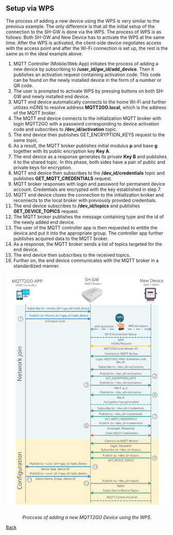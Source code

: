 ## Setup via WPS
The process of adding a new device using the WPS is very similar to the previous example. The only difference is that all the initial setup of the connection to the SH-GW is done via the WPS. The process of WPS is as follows: Both SH-GW and New Device has to activate the WPS at the same time. After the WPS is activated, the client-side device negotiates access with the access point and after the Wi-Fi connection is set up, the rest is the same as in the ideal example above.

1. MQTT Controller (Mobile/Web App) initiates the process of adding a new device by subscribing to __/user_id/gw_id/add_device__. Then it publishes an activation request containing activation code.  This code can be found on the newly installed device in the form of a number or QR code.
1. The user is prompted to activate WPS by pressing buttons on both SH-GW and newly installed end device.
1. MQTT end device automatically connects to the home Wi-Fi and further utilizes mDNS to resolve address __MQTT2GO.local__, which is the address of the MQTT broker.
1. The MQTT end device connects to the initialization MQTT broker with login MQTT2GO with a password corresponding to device activation code and subscribes to __/dev_id/activation__ topic.
1. The end device then publishes GET_ENCRYPTION_KEYS request to the same topic.
1. As a result, the MQTT broker publishes initial modulus __p__ and base __g__ together with its public encryption key __Key A__.
1. The end device as a response generates its private __Key B__ and publishes it to the shared topic. In this phase, both sides have a pair of public and private keys for encryption.
1. MQTT end device then subscribes to the __/dev_id/credentials__ topic and publishes __GET_MQTT_CREDENTIALS__ request.
1. MQTT broker responses with login and password for permanent device account. Credentials are encrypted with the key established in step 7.
1. MQTT end device closes the connection to the initialization broker and reconnects to the local broker with previously provided credentials.
1. The end device subscribes to __/dev_id/topics__ and publishes __GET_DEVICE_TOPICS__ request.
1. The MQTT broker publishes the message containing type and the id of the newly added end device.
1. The user of the MQTT controller app is then requested to entitle the device and put it into the appropriate group.  The controller app further publishes acquired data to the MQTT broker.
1. As a response, the MQTT broker sends a list of topics targeted for the end device.
1. The end device then subscribes to the received topics.
1. Further on, the end device communicates with the MQTT broker in a standardized manner.

![Add via WPS](mqtt_wps_setup_2.svg "Proccess of adding a new WPS MQTT2GO device")
<p align="center" >
	<em>Proccess of adding a new MQTT2GO Device using the WPS.</em>
</p>

[Back](./)